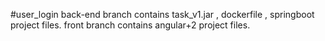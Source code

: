 #user_login
back-end branch contains task_v1.jar , dockerfile , springboot project files.
front branch contains angular+2 project files.
